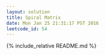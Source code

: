 ```yaml
---
layout: solution
title: Spiral Matrix
date: Mon Jan 25 21:31:17 PST 2016
leetcode_id: 54
---
```

{% include_relative README.md %}
